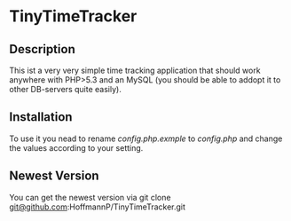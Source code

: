 # TinyTimeTracker #
## Description ##
This ist a very very simple time tracking application that should work anywhere with PHP>5.3 and an MySQL (you should be able to addopt it to other DB-servers quite easily).

## Installation ##
To use it you nead to rename *config.php.exmple* to *config.php* and change the values according to your setting.

## Newest Version ##
You can get the newest version via
    git clone git@github.com:HoffmannP/TinyTimeTracker.git
